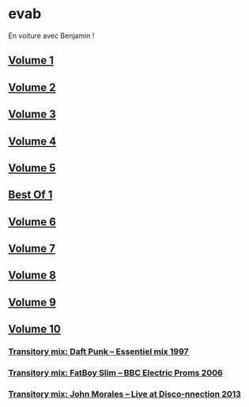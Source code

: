 # evab
En voiture avec Benjamin !

## [Volume 1](evab_vol-1.md)

## [Volume 2](evab_vol-2.md)

## [Volume 3](evab_vol-3.md)

## [Volume 4](evab_vol-4.md)

## [Volume 5](evab_vol-5.md)

## [Best Of 1](evab_bo-1.md)

## [Volume 6](evab_vol-6.md)

## [Volume 7](evab_vol-7.md)

## [Volume 8](evab_vol-8.md)

## [Volume 9](evab_vol-9.md)

## [Volume 10](evab_vol-10.md)

### [Transitory mix: Daft Punk – Essentiel mix 1997](https://www.mixesdb.com/w/1997-03-02_-_Daft_Punk_-_Essential_Mix)

### [Transitory mix: FatBoy Slim – BBC Electric Proms 2006](https://www.mixesdb.com/w/2006-10-27_-_Fatboy_Slim_@_BBC_Electric_Proms)

### [Transitory mix: John Morales – Live at Disco-nnection 2013](https://www.mixesdb.com/w/2013-04-16_-_John_Morales_@_Disco-nnection,_Middlesex_Lounge,_Cambridge,_Boston)

